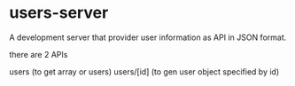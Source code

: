 # users-server

A development server that provider user information as API in JSON format.

there are 2 APIs

users (to get array or users)
users/[id] (to gen user object specified by id)
